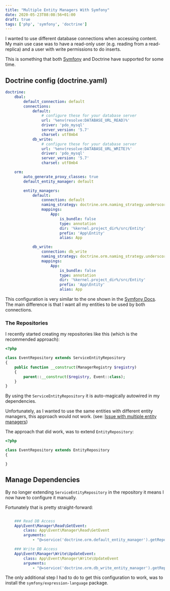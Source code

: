 ```yaml
---
title: "Multiple Entity Managers With Symfony"
date: 2020-05-23T08:08:56+01:00
draft: true
tags: ['php', 'symfony', 'doctrine']
---
```


I wanted to use different database connections when accessing content. My main use case was
to have a read-only user (e.g. reading from a read-replica) and a user with write permissions to do inserts.

This is something that both [Symfony](https://symfony.com/doc/4.4/doctrine/multiple_entity_managers.html) and Doctrine have supported for some time. 

## Doctrine config (doctrine.yaml)


```yaml
doctrine:
    dbal:
        default_connection: default
        connections:
            default:
                # configure these for your database server
                url: '%env(resolve:DATABASE_URL_READ)%'
                driver: 'pdo_mysql'
                server_version: '5.7'
                charset: utf8mb4
            db_write:
                # configure these for your database server
                url: '%env(resolve:DATABASE_URL_WRITE)%'
                driver: 'pdo_mysql'
                server_version: '5.7'
                charset: utf8mb4

    orm:
        auto_generate_proxy_classes: true
        default_entity_manager: default

        entity_managers:
            default:
                connection: default
                naming_strategy: doctrine.orm.naming_strategy.underscore_number_aware
                mappings:
                    App:
                        is_bundle: false
                        type: annotation
                        dir: '%kernel.project_dir%/src/Entity'
                        prefix: 'App\Entity'
                        alias: App

            db_write:
                connection: db_write
                naming_strategy: doctrine.orm.naming_strategy.underscore_number_aware
                mappings:
                    App:
                        is_bundle: false
                        type: annotation
                        dir: '%kernel.project_dir%/src/Entity'
                        prefix: 'App\Entity'
                        alias: App


```


This configuration is very similar to the one shown in the [Symfony Docs](https://symfony.com/doc/4.4/doctrine/multiple_entity_managers.html). The main difference is that I want all my entities to be used by both connections.

### The Repositories

I recently started creating my repositories like this (which is the recommended approach):

```php
<?php

class EventRepository extends ServiceEntityRepository
{
    public function __construct(ManagerRegistry $registry)
    {
        parent::__construct($registry, Event::class);
    }
}
```

By using the `ServiceEntityRepository` it is auto-magically autowired in my dependencies.

Unfortunately, as I wanted to use the same entities with different entity managers, this approach would not work. (see: [Issue with multiple entity managers](https://github.com/doctrine/DoctrineBundle/issues/921))

The approach that did work, was to extend `EntityRepository`:


```php
<?php

class EventRepository extends EntityRepository
{

}
```

## Manage Dependencies

By no longer extending `ServiceEntityRepository` in the repository it means I now have to configure it manually.

Fortunately that is pretty straight-forward:

```yaml

    ### Read DB Access
    App\Event\Manager\Read\GetEvent:
        class: App\Event\Manager\Read\GetEvent
        arguments:
            - "@=service('doctrine.orm.default_entity_manager').getRepository('App:Event')"

    ### Write DB Access
    App\Event\Manager\Write\UpdateEvent:
        class: App\Event\Manager\Write\UpdateEvent
        arguments:
            - "@=service('doctrine.orm.db_write_entity_manager').getRepository('App:Event')"

```

The only additional step I had to do to get this configuration to work, was to install the `symfony/expression-language` package.